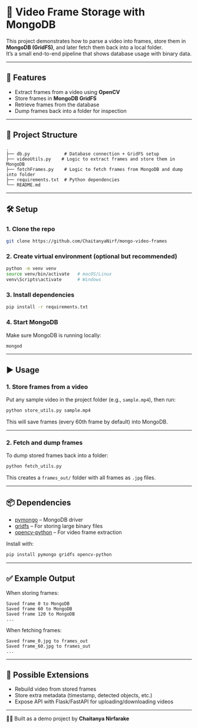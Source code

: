 # 🎥 Video Frame Storage with MongoDB

This project demonstrates how to parse a video into frames, store them in **MongoDB (GridFS)**, and later fetch them back into a local folder.  
It’s a small end-to-end pipeline that shows database usage with binary data.

---

## 🚀 Features
- Extract frames from a video using **OpenCV**  
- Store frames in **MongoDB GridFS**  
- Retrieve frames from the database  
- Dump frames back into a folder for inspection  

---

## 📂 Project Structure
```
.
├── db.py             # Database connection + GridFS setup
├── videoUtils.py    # Logic to extract frames and store them in MongoDB
├── fetchFrames.py    # Logic to fetch frames from MongoDB and dump into folder
├── requirements.txt  # Python dependencies
└── README.md
```

---

## 🛠️ Setup

### 1. Clone the repo
```bash
git clone https://github.com/ChaitanyaNirf/mongo-video-frames
```

### 2. Create virtual environment (optional but recommended)
```bash
python -m venv venv
source venv/bin/activate   # macOS/Linux
venv\Scripts\activate      # Windows
```

### 3. Install dependencies
```bash
pip install -r requirements.txt
```

### 4. Start MongoDB
Make sure MongoDB is running locally:
```bash
mongod
```

---

## ▶️ Usage

### 1. Store frames from a video
Put any sample video in the project folder (e.g., `sample.mp4`), then run:
```bash
python store_utils.py sample.mp4
```
This will save frames (every 60th frame by default) into MongoDB.

---

### 2. Fetch and dump frames
To dump stored frames back into a folder:
```bash
python fetch_utils.py
```
This creates a `frames_out/` folder with all frames as `.jpg` files.

---

## 📦 Dependencies
- [pymongo](https://pypi.org/project/pymongo/) – MongoDB driver  
- [gridfs](https://pymongo.readthedocs.io/en/stable/api/gridfs/) – For storing large binary files  
- [opencv-python](https://pypi.org/project/opencv-python/) – For video frame extraction  

Install with:
```bash
pip install pymongo gridfs opencv-python
```

---

## ✅ Example Output
When storing frames:
```
Saved frame 0 to MongoDB
Saved frame 60 to MongoDB
Saved frame 120 to MongoDB
...
```

When fetching frames:
```
Saved frame_0.jpg to frames_out
Saved frame_60.jpg to frames_out
...
```

---

## 🔮 Possible Extensions
- Rebuild video from stored frames  
- Store extra metadata (timestamp, detected objects, etc.)  
- Expose API with Flask/FastAPI for uploading/downloading videos  

---

👨‍💻 Built as a demo project by **Chaitanya Nirfarake**
